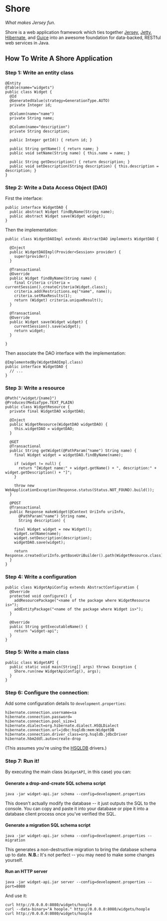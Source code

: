 Shore
=====

*What makes Jersey fun.*

Shore is a web application framework which ties together
[Jersey](https://jersey.dev.java.net/), [Jetty](http://www.mortbay.org/jetty/), 
[Hibernate](https://www.hibernate.org/), and 
[Guice](http://code.google.com/p/google-guice/) into an awesome foundation for 
data-backed, RESTful web services in Java.

How To Write A Shore Application
--------------------------------

### Step 1: Write an entity class

    @Entity
    @Table(name="widgets")
    public class Widget {
      @Id
      @GeneratedValue(strategy=GenerationType.AUTO)
      private Integer id;
  
      @Column(name="name")
      private String name;
  
      @Column(name="description")
      private String description;
  
      public Integer getId() { return id; }
  
      public String getName() { return name; }
      public void setName(String name) { this.name = name; }
  
      public String getDescription() { return description; }
      public void setDescription(String description) { this.description = description; }
    }

### Step 2: Write a Data Access Object (DAO)

First the interface:
    
    public interface WidgetDAO {
      public abstract Widget findByName(String name);
      public abstract Widget save(Widget widget);
    }

Then the implementation:
    
    public class WidgetDAOImpl extends AbstractDAO implements WidgetDAO {
      
      @Inject
      public WidgetDAOImpl(Provider<Session> provider) {
        super(provider);
      }

      @Transactional
      @Override
      public Widget findByName(String name) {
        final Criteria criteria = currentSession().createCriteria(Widget.class);
        criteria.add(Restrictions.eq("name", name));
        criteria.setMaxResults(1);
        return (Widget) criteria.uniqueResult();
      }

      @Transactional
      @Override
      public Widget save(Widget widget) {
        currentSession().save(widget);
        return widget;
      }
      
    }
    
Then associate the DAO interface with the implementation:
    
    @ImplementedBy(WidgetDAOImpl.class)
    public interface WidgetDAO {
      // ...
    }

### Step 3: Write a resource
    
    @Path("/widget/{name}")
    @Produces(MediaType.TEXT_PLAIN)
    public class WidgetResource {
      private final WidgetDAO widgetDAO;

      @Inject
      public WidgetResource(WidgetDAO widgetDAO) {
        this.widgetDAO = widgetDAO;
      }

      @GET
      @Transactional
      public String getWidget(@PathParam("name") String name) {
        final Widget widget = widgetDAO.findByName(name);

        if (widget != null) {
          return "[Widget name:" + widget.getName() + ", description:" + widget.getDescription() + "]";
        }

        throw new WebApplicationException(Response.status(Status.NOT_FOUND).build());
      }

      @POST
      @Transactional
      public Response makeWidget(@Context UriInfo uriInfo,
          @PathParam("name") String name,
          String description) {

        final Widget widget = new Widget();
        widget.setName(name);
        widget.setDescription(description);
        widgetDAO.save(widget);

        return Response.created(uriInfo.getBaseUriBuilder().path(WidgetResource.class).build(name)).build();
      }
    }

### Step 4: Write a configuration
    
    public class WidgetApiConfig extends AbstractConfiguration {
      @Override
      protected void configure() {
        addResourcePackage("<name of the package where WidgetResource is>");
        addEntityPackage("<name of the package where Widget is>");
      }

      @Override
      public String getExecutableName() {
        return "widget-api";
      }
    }

### Step 5: Write a main class
    
    public class WidgetAPI {
      public static void main(String[] args) throws Exception {
        Shore.run(new WidgetApiConfig(), args);
      }
    }


### Step 6: Configure the connection:

Add some configuration details to `development.properties`:
    
    hibernate.connection.username=sa
    hibernate.connection.password=
    hibernate.connection.pool_size=1
    hibernate.dialect=org.hibernate.dialect.HSQLDialect
    hibernate.connection.url=jdbc:hsqldb:mem:WidgetDB
    hibernate.connection.driver_class=org.hsqldb.jdbcDriver
    hibernate.hbm2ddl.auto=create-drop

(This assumes you're using the [HSQLDB](http://hsqldb.org/) drivers.)

### Step 7: Run it!

By executing the main class (`WidgetAPI`, in this case) you can:

#### Generate a drop-and-create SQL schema script
    
    java -jar widget-api.jar schema --config=development.properties

This doesn't actually modify the database -- it just outputs the SQL to the
console. You can copy and paste it into your database or pipe it into a
database client process once you've verified the SQL.

#### Generate a migration SQL schema script
    
    java -jar widget-api.jar schema --config=development.properties --migration

This generates a non-destructive migration to bring the database schema up to 
date. **N.B.:** It's not perfect -- you may need to make some changes yourself.

#### Run an HTTP server
    
    java -jar widget-api.jar server --config=development.properties --port=8080

And use it:
    
    curl http://0.0.0.0:8080/widgets/hoople
    curl --data-binary="A hoople." http://0.0.0.0:8080/widgets/hoople
    curl http://0.0.0.0:8080/widgets/hoople
